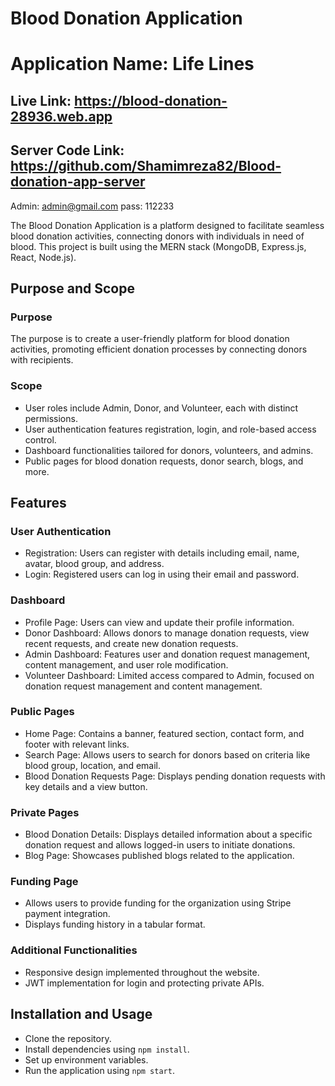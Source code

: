 # Blood Donation Application 

# Application Name: Life Lines
## Live Link: https://blood-donation-28936.web.app 
## Server Code Link: https://github.com/Shamimreza82/Blood-donation-app-server
Admin: admin@gmail.com
pass:  112233

The Blood Donation Application is a platform designed to facilitate seamless blood donation activities, connecting donors with individuals in need of blood. This project is built using the MERN stack (MongoDB, Express.js, React, Node.js).

## Purpose and Scope

### Purpose
The purpose is to create a user-friendly platform for blood donation activities, promoting efficient donation processes by connecting donors with recipients.

### Scope
- User roles include Admin, Donor, and Volunteer, each with distinct permissions.
- User authentication features registration, login, and role-based access control.
- Dashboard functionalities tailored for donors, volunteers, and admins.
- Public pages for blood donation requests, donor search, blogs, and more.

## Features

### User Authentication
- Registration: Users can register with details including email, name, avatar, blood group, and address.
- Login: Registered users can log in using their email and password.

### Dashboard
- Profile Page: Users can view and update their profile information.
- Donor Dashboard: Allows donors to manage donation requests, view recent requests, and create new donation requests.
- Admin Dashboard: Features user and donation request management, content management, and user role modification.
- Volunteer Dashboard: Limited access compared to Admin, focused on donation request management and content management.

### Public Pages
- Home Page: Contains a banner, featured section, contact form, and footer with relevant links.
- Search Page: Allows users to search for donors based on criteria like blood group, location, and email.
- Blood Donation Requests Page: Displays pending donation requests with key details and a view button.

### Private Pages
- Blood Donation Details: Displays detailed information about a specific donation request and allows logged-in users to initiate donations.
- Blog Page: Showcases published blogs related to the application.

### Funding Page
- Allows users to provide funding for the organization using Stripe payment integration.
- Displays funding history in a tabular format.

### Additional Functionalities
- Responsive design implemented throughout the website.
- JWT implementation for login and protecting private APIs.

## Installation and Usage
- Clone the repository.
- Install dependencies using `npm install`.
- Set up environment variables.
- Run the application using `npm start`.




